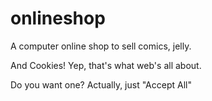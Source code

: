 # onlineshop

A computer online shop to sell comics, jelly.

And Cookies! Yep, that's what web's all about.

Do you want one? Actually, just "Accept All"
